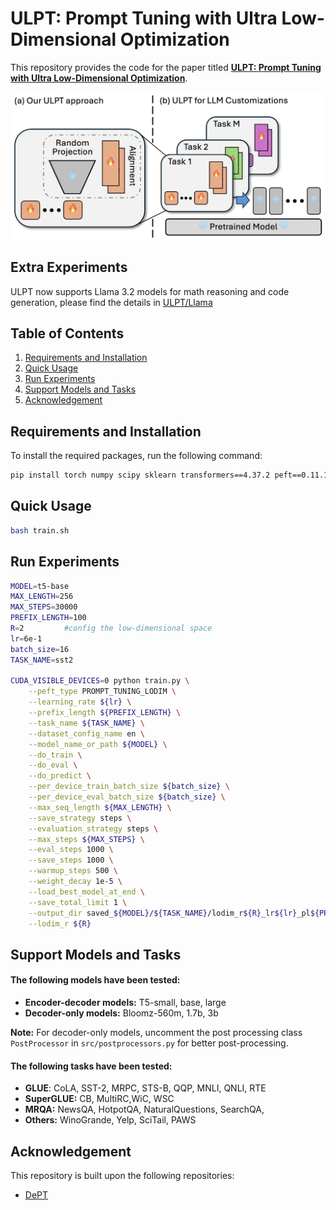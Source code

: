 # ULPT: Prompt Tuning with Ultra Low-Dimensional Optimization

This repository provides the code for the paper titled **[ULPT: Prompt Tuning with Ultra Low-Dimensional Optimization](https://arxiv.org/abs/2502.04501)**.

<p align="center">
  <img src="ulpt.png" width="500">
  <br />
</p>

## Extra Experiments
ULPT now supports Llama 3.2 models for math reasoning and code generation, please find the details in [ULPT/Llama](ULPT/Llama)

## Table of Contents
1. [Requirements and Installation](#requirements-and-installation)
2. [Quick Usage](#quick-usage)
3. [Run Experiments](#run-experiments)
4. [Support Models and Tasks](#support-models-and-tasks)
5. [Acknowledgement](#acknowledgement)

## Requirements and Installation

To install the required packages, run the following command:

```bash
pip install torch numpy scipy sklearn transformers==4.37.2 peft==0.11.1 datasets==2.16.1 accelerate==0.33.0
```

## Quick Usage
```bash
bash train.sh
```


## Run Experiments

```bash
MODEL=t5-base
MAX_LENGTH=256
MAX_STEPS=30000
PREFIX_LENGTH=100
R=2         #config the low-dimensional space
lr=6e-1
batch_size=16
TASK_NAME=sst2

CUDA_VISIBLE_DEVICES=0 python train.py \
    --peft_type PROMPT_TUNING_LODIM \
    --learning_rate ${lr} \
    --prefix_length ${PREFIX_LENGTH} \
    --task_name ${TASK_NAME} \
    --dataset_config_name en \
    --model_name_or_path ${MODEL} \
    --do_train \
    --do_eval \
    --do_predict \
    --per_device_train_batch_size ${batch_size} \
    --per_device_eval_batch_size ${batch_size} \
    --max_seq_length ${MAX_LENGTH} \
    --save_strategy steps \
    --evaluation_strategy steps \
    --max_steps ${MAX_STEPS} \
    --eval_steps 1000 \
    --save_steps 1000 \
    --warmup_steps 500 \
    --weight_decay 1e-5 \
    --load_best_model_at_end \
    --save_total_limit 1 \
    --output_dir saved_${MODEL}/${TASK_NAME}/lodim_r${R}_lr${lr}_pl${PREFIX_LENGTH}_st${MAX_STEPS}_bs${batch_size}_ml${MAX_LENGTH} \
    --lodim_r ${R}
```

## Support Models and Tasks

#### The following models have been tested:
- **Encoder-decoder models:** T5-small, base, large
- **Decoder-only models:** Bloomz-560m, 1.7b, 3b

**Note:** For decoder-only models, uncomment the post processing class `PostProcessor` in `src/postprocessors.py` for better post-processing.

#### The following tasks have been tested:
- **GLUE**: CoLA, SST-2, MRPC, STS-B, QQP, MNLI, QNLI, RTE
- **SuperGLUE:** CB, MultiRC,WiC, WSC
- **MRQA:** NewsQA, HotpotQA, NaturalQuestions, SearchQA, 
- **Others:** WinoGrande, Yelp, SciTail, PAWS


## Acknowledgement

This repository is built upon the following repositories:
- [DePT](https://github.com/ZhengxiangShi/DePT)
